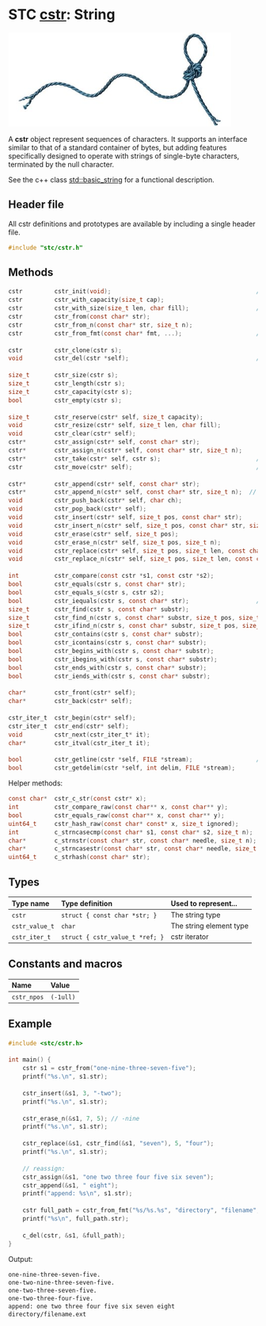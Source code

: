 # STC [cstr](../stc/cstr.h): String
![String](pics/string.jpg)

A **cstr** object represent sequences of characters. It supports an interface similar to that of a standard container of bytes, but adding features specifically designed to operate with strings of single-byte characters, terminated by the null character.

See the c++ class [std::basic_string](https://en.cppreference.com/w/cpp/string/basic_string) for a functional description.

## Header file

All cstr definitions and prototypes are available by including a single header file.

```c
#include "stc/cstr.h"
```
## Methods

```c
cstr         cstr_init(void);                                         // constructor
cstr         cstr_with_capacity(size_t cap);
cstr         cstr_with_size(size_t len, char fill);                   // repeat fill len times
cstr         cstr_from(const char* str);
cstr         cstr_from_n(const char* str, size_t n);
cstr         cstr_from_fmt(const char* fmt, ...);                     // printf() formatting

cstr         cstr_clone(cstr s);
void         cstr_del(cstr *self);                                    // destructor

size_t       cstr_size(cstr s);
size_t       cstr_length(cstr s);
size_t       cstr_capacity(cstr s);
bool         cstr_empty(cstr s);

size_t       cstr_reserve(cstr* self, size_t capacity);
void         cstr_resize(cstr* self, size_t len, char fill);
void         cstr_clear(cstr* self);
cstr*        cstr_assign(cstr* self, const char* str);
cstr*        cstr_assign_n(cstr* self, const char* str, size_t n);
cstr*        cstr_take(cstr* self, cstr s);                           // take the constructed or moved string
cstr         cstr_move(cstr* self);                                   // move string to caller, leave empty string

cstr*        cstr_append(cstr* self, const char* str);
cstr*        cstr_append_n(cstr* self, const char* str, size_t n);  // appends len characters
void         cstr_push_back(cstr* self, char ch);
void         cstr_pop_back(cstr* self);
void         cstr_insert(cstr* self, size_t pos, const char* str);
void         cstr_insert_n(cstr* self, size_t pos, const char* str, size_t n);
void         cstr_erase(cstr* self, size_t pos);
void         cstr_erase_n(cstr* self, size_t pos, size_t n);
void         cstr_replace(cstr* self, size_t pos, size_t len, const char* str);
void         cstr_replace_n(cstr* self, size_t pos, size_t len, const char* str, size_t n);

int          cstr_compare(const cstr *s1, const cstr *s2);
bool         cstr_equals(cstr s, const char* str);
bool         cstr_equals_s(cstr s, cstr s2);
bool         cstr_iequals(cstr s, const char* str);                   // prefix i = case-insensitive
size_t       cstr_find(cstr s, const char* substr);
size_t       cstr_find_n(cstr s, const char* substr, size_t pos, size_t n);
size_t       cstr_ifind_n(cstr s, const char* substr, size_t pos, size_t n);
bool         cstr_contains(cstr s, const char* substr);
bool         cstr_icontains(cstr s, const char* substr);
bool         cstr_begins_with(cstr s, const char* substr);
bool         cstr_ibegins_with(cstr s, const char* substr);
bool         cstr_ends_with(cstr s, const char* substr);
bool         cstr_iends_with(cstr s, const char* substr);

char*        cstr_front(cstr* self);
char*        cstr_back(cstr* self);

cstr_iter_t  cstr_begin(cstr* self);
cstr_iter_t  cstr_end(cstr* self);
void         cstr_next(cstr_iter_t* it);
char*        cstr_itval(cstr_iter_t it);

bool         cstr_getline(cstr *self, FILE *stream);                  // cstr_getdelim(self, '\n', stream)
bool         cstr_getdelim(cstr *self, int delim, FILE *stream);
```
Helper methods:
```c
const char*  cstr_c_str(const cstr* x);
int          cstr_compare_raw(const char** x, const char** y);
bool         cstr_equals_raw(const char** x, const char** y);
uint64_t     cstr_hash_raw(const char* const* x, size_t ignored);
int          c_strncasecmp(const char* s1, const char* s2, size_t n);
char*        c_strnstr(const char* str, const char* needle, size_t n);
char*        c_strncasestr(const char* str, const char* needle, size_t n);
uint64_t     c_strhash(const char* str);
```

## Types

| Type name         | Type definition                  | Used to represent...     |
|:------------------|:---------------------------------|:-------------------------|
| `cstr`            | `struct { const char *str; }`    | The string type          |
| `cstr_value_t`    | `char`                           | The string element type  |
| `cstr_iter_t`     | `struct { cstr_value_t *ref; }`  | cstr iterator            |

## Constants and macros

| Name              | Value            |
|:------------------|:-----------------|
|  `cstr_npos`      | `(-1ull)`        |

## Example
```c
#include <stc/cstr.h>

int main() {
    cstr s1 = cstr_from("one-nine-three-seven-five");
    printf("%s.\n", s1.str);

    cstr_insert(&s1, 3, "-two");
    printf("%s.\n", s1.str);

    cstr_erase_n(&s1, 7, 5); // -nine
    printf("%s.\n", s1.str);

    cstr_replace(&s1, cstr_find(&s1, "seven"), 5, "four");
    printf("%s.\n", s1.str);

    // reassign:
    cstr_assign(&s1, "one two three four five six seven");
    cstr_append(&s1, " eight");
    printf("append: %s\n", s1.str);

    cstr full_path = cstr_from_fmt("%s/%s.%s", "directory", "filename", "ext");
    printf("%s\n", full_path.str);

    c_del(cstr, &s1, &full_path);
}
```
Output:
```
one-nine-three-seven-five.
one-two-nine-three-seven-five.
one-two-three-seven-five.
one-two-three-four-five.
append: one two three four five six seven eight
directory/filename.ext
```
